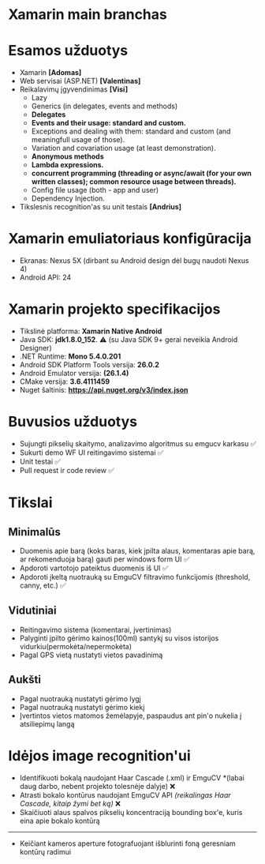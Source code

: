 # Xamarin main branchas

# Esamos užduotys
 * Xamarin  **[Adomas]**
 * Web servisai (ASP.NET)  **[Valentinas]**
 * Reikalavimų įgyvendinimas **[Visi]**
    * Lazy
    * Generics (in delegates, events and methods)
    * **Delegates**
    * **Events and their usage: standard and custom.**
    * Exceptions and dealing with them: standard and custom (and meaningfull usage of those).
    * Variation and covariation usage (at least demonstration).
    * **Anonymous methods**
    * **Lambda expressions.**
    * **concurrent programming (threading or async/await (for your own written classes); common resource usage between threads).**
    * Config file usage (both - app and user)
    * Dependency Injection.
 * Tikslesnis recognition'as su unit testais **[Andrius]**
 
# Xamarin emuliatoriaus konfigūracija
* Ekranas: Nexus 5X (dirbant su Android design dėl bugų naudoti Nexus 4)
* Android API: 24

# Xamarin projekto specifikacijos
* Tikslinė platforma: **Xamarin Native Android**
* Java SDK: **jdk1.8.0_152**. :warning: (su Java SDK 9+ gerai neveikia Android Designer)
* .NET Runtime: **Mono 5.4.0.201**
* Android SDK Platform Tools versija: **26.0.2**
* Android Emulator versija: **(26.1.4)**
* CMake versija: **3.6.4111459**
* Nuget šaltinis: **https://api.nuget.org/v3/index.json**


# Buvusios užduotys
* Sujungti pikselių skaitymo, analizavimo algoritmus su emgucv karkasu :white_check_mark:
* Sukurti demo WF UI reitingavimo sistemai :white_check_mark:
* Unit testai :white_check_mark:
* Pull request ir code review :white_check_mark:

# Tikslai

## Minimalūs
* Duomenis apie barą (koks baras, kiek įpilta alaus, komentaras apie barą, ar rekomenduoja barą) gauti per windows form UI :white_check_mark:
* Apdoroti vartotojo pateiktus duomenis iš UI :white_check_mark:
* Apdoroti įkeltą nuotrauką su EmguCV filtravimo funkcijomis (threshold, canny, etc.) :white_check_mark:

## Vidutiniai
* Reitingavimo sistema (komentarai, įvertinimas)
* Palyginti įpilto gėrimo kainos(100ml) santykį su visos istorijos vidurkiu(permokėta/nepermokėta)
* Pagal GPS vietą nustatyti vietos pavadinimą

## Aukšti
* Pagal nuotrauką nustatyti gėrimo lygį
* Pagal nuotrauką nustatyti gėrimo kiekį
* Įvertintos vietos matomos žemėlapyje, paspaudus ant pin'o nukelia į atsiliepimų langą

# Idėjos image recognition'ui
* Identifikuoti bokalą naudojant Haar Cascade (.xml) ir EmguCV *(labai daug darbo, nebent projekto tolesnėje dalyje) :x:
* Atrasti bokalo kontūrus naudojant EmguCV API *(reikalingas Haar Cascade, kitaip žymi bet ką)* :x:
* Skaičiuoti alaus spalvos pikselių koncentraciją bounding box'e, kuris eina apie bokalo kontūrą
_____
* Keičiant kameros aperture fotografuojant išblurinti foną geresniam kontūrų radimui
